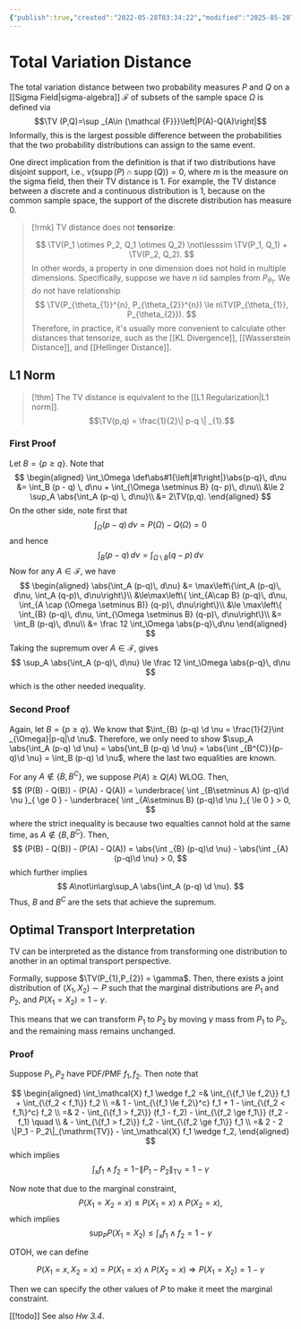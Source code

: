 ```yaml
---
{"publish":true,"created":"2022-05-28T03:34:22","modified":"2025-05-28T00:49:01","cssclasses":""}
---
```



# Total Variation Distance

The total variation distance between two probability measures $P$ and $Q$ on a [[Sigma Field\|sigma-algebra]] $\mathcal{F}$ of subsets of the sample space $\Omega$  is defined via
$$\TV (P,Q)=\sup _{A\in {\mathcal {F}}}\left|P(A)-Q(A)\right|$$
Informally, this is the largest possible difference between the probabilities that the two probability distributions can assign to the same event.

One direct implication from the definition is that if two distributions have disjoint support, i.e., $\nu(\operatorname{supp}(P)\cap \operatorname{supp}(Q))=0$, where $m$ is the measure on the sigma field, then their TV distance is 1.
For example, the TV distance between a discrete and a continuous distribution is 1, because on the common sample space, the support of the discrete distribution has measure 0.

> [!rmk]
> TV distance does not **tensorize**:
>
> $$
> \TV(P_1 \otimes P_2, Q_1 \otimes Q_2) \not\lesssim \TV(P_1, Q_1) + \TV(P_2, Q_2).
> $$
> In other words, a property in one dimension does not hold in multiple dimensions.
> Specifically, suppose we have $n$ iid samples from $P_{\theta_{1}}$. We do not have relationship
> $$
> \TV(P_{\theta_{1}}^{n}, P_{\theta_{2}}^{n}) \le n\TV(P_{\theta_{1}}, P_{\theta_{2}}).
> $$
> Therefore, in practice, it's usually more convenient to calculate other distances that tensorize, such as the [[KL Divergence]], [[Wasserstein Distance]], and [[Hellinger Distance]].

## L1 Norm

> [!thm]
> The TV distance is equivalent to the [[L1 Regularization\|L1 norm]].
> $$\TV(p,q) = \frac{1}{2}\| p-q \| _{1}.$$

### First Proof

Let $B = \{p \ge q\}$. Note that
$$
\begin{aligned}
\int_\Omega \def\abs#1{\left|#1\right|}\abs{p-q}\, d\nu &= \int_B (p - q) \, d\nu + \int_{\Omega \setminus B} (q- p)\, d\nu\\ &\le 2 \sup_A \abs{\int_A (p-q) \, d\nu}\\
&= 2\TV(p,q).
\end{aligned}
$$
On the other side, note first that
$$
\int_\Omega (p-q) \,d\nu = P(\Omega) - Q(\Omega) = 0
$$
and hence
$$
\int_B (p-q) \, d\nu = \int_{\Omega \setminus B} (q-p) \, d\nu
$$
Now for any $A \in \mathcal F$, we have
$$
\begin{aligned}
\abs{\int_A (p-q)\, d\nu} &= \max\left\{\int_A (p-q)\, d\nu, \int_A (q-p)\, d\nu\right\}\\
&\le\max\left\{ \int_{A\cap B} (p-q)\, d\nu, \int_{A \cap (\Omega \setminus B)} (q-p)\, d\nu\right\}\\
&\le \max\left\{ \int_{B} (p-q)\, d\nu, \int_{\Omega \setminus B} (q-p)\, d\nu\right\}\\
&= \int_B (p-q)\, d\nu\\
&= \frac 12 \int_\Omega \abs{p-q}\,d\nu
\end{aligned}
$$
Taking the supremum over $A \in \mathcal F$, gives
$$
\sup_A \abs{\int_A (p-q)\, d\nu} \le \frac 12 \int_\Omega \abs{p-q}\, d\nu
$$ 
which is the other needed inequality.

### Second Proof

Again, let $B = \{p \ge q\}$. We know that $\int_{B} (p-q) \d \nu = \frac{1}{2}\int _{\Omega}|p-q|\d \nu$. Therefore, we only need to show $\sup_A \abs{\int_A (p-q) \d \nu} = \abs{\int_B (p-q) \d \nu} = \abs{\int _{B^{C}}(p-q)\d \nu} = \int_B (p-q) \d \nu$, where the last two equalities are known.

For any $A \not\in \{ B,B^{C} \}$, we suppose $P(A) \ge Q(A)$ WLOG. Then,
$$
(P(B) - Q(B)) - (P(A) - Q(A)) = \underbrace{ \int _{B\setminus A} (p-q)\d \nu }_{ \ge 0 } - \underbrace{ \int _{A\setminus B} (p-q)\d \nu }_{ \le 0 } > 0,
$$
where the strict inequality is because two equalties cannot hold at the same time, as $A\not\in \{ B,B^{C} \}$. Then,
$$
(P(B) - Q(B)) - (P(A) - Q(A)) = \abs{\int _{B} (p-q)\d \nu} - \abs{\int _{A} (p-q)\d \nu} > 0,
$$
which further implies
$$
A\not\in\arg\sup_A \abs{\int_A (p-q) \d \nu}.
$$
Thus, $B$ and $B^{C}$ are the sets that achieve the supremum.

## Optimal Transport Interpretation

TV can be interpreted as the distance from transforming one distribution to another in an optimal transport perspective.

Formally, suppose $\TV(P_{1},P_{2}) = \gamma$. Then, there exists a joint distribution of $(X_{1},X_{2}) \sim P$ such that the marginal distributions are $P_{1}$ and $P_{2}$, and $P(X_{1}=X_{2})=1-\gamma$.

This means that we can transform $P_{1}$ to $P_{2}$ by moving $\gamma$ mass from $P_{1}$ to $P_{2}$, and the remaining mass remains unchanged.

### Proof

Suppose $P_1, P_2$ have PDF/PMF $f_1, f_2$. Then note that

$$
\begin{aligned}
\int_\mathcal{X} f_1 \wedge f_2 
=& \int_{\{f_1 \le f_2\}} f_1 + \int_{\{f_2 < f_1\}} f_2 \\
=& 1 - \int_{\{f_1 \le f_2\}^c} f_1 + 1 - \int_{\{f_2 < f_1\}^c} f_2 \\
=& 2 - \int_{\{f_1 > f_2\}} (f_1 - f_2) - \int_{\{f_2 \ge f_1\}} (f_2 - f_1) \quad \\
& - \int_{\{f_1 > f_2\}} f_2 - \int_{\{f_2 \ge f_1\}} f_1 \\
=& 2 - 2 \|P_1 - P_2\|_{\mathrm{TV}} - \int_\mathcal{X} f_1 \wedge f_2,
\end{aligned}
$$
which implies
$$
\int_x f_1 \wedge f_2 = 1 - \|P_1 - P_2\|_{\mathrm{TV}} = 1 - \gamma
$$

Now note that due to the marginal constraint,
$$
P(X_1 = X_2 = x) \le P(X_1 = x) \land P(X_2 = x),
$$
which implies
$$
\sup_{P} P(X_1 = X_2) \le \int_x f_1 \wedge f_2 = 1 - \gamma
$$

OTOH, we can define

$$
P(X_1 = x, X_2 = x) = P(X_1 = x) \land P(X_2 = x) \Rightarrow P(X_1 = X_2) = 1 - \gamma
$$

Then we can specify the other values of $P$ to make it meet the marginal constraint.

[[!todo]] See also *Hw 3.4*.
